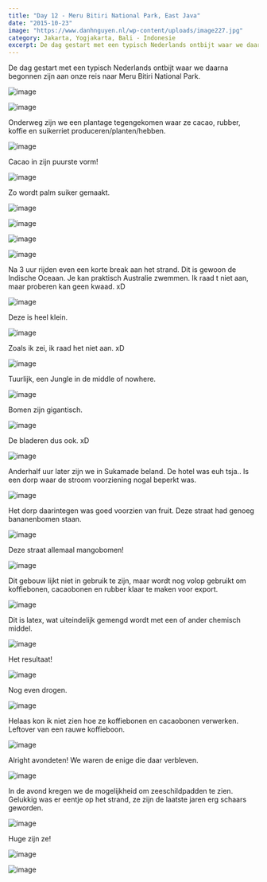 ```yaml
---
title: "Day 12 - Meru Bitiri National Park, East Java"
date: "2015-10-23"
image: "https://www.danhnguyen.nl/wp-content/uploads/image227.jpg"
category: Jakarta, Yogjakarta, Bali - Indonesie
excerpt: De dag gestart met een typisch Nederlands ontbijt waar we daarna begonnen zijn aan onze reis naar Meru Bitiri...
---
```


De dag gestart met een typisch Nederlands ontbijt waar we daarna begonnen zijn aan onze reis naar Meru Bitiri National Park.

![image](https://www.danhnguyen.nl/wp-content/uploads//image217-1024x576.jpg)

![image](https://www.danhnguyen.nl/wp-content/uploads//image219-1024x576.jpg)

Onderweg zijn we een plantage tegengekomen waar ze cacao, rubber, koffie en suikerriet produceren/planten/hebben.

![image](https://www.danhnguyen.nl/wp-content/uploads//image234-1024x576.jpg)

Cacao in zijn puurste vorm!

![image](https://www.danhnguyen.nl/wp-content/uploads//image233-1024x576.jpg)

Zo wordt palm suiker gemaakt.

![image](https://www.danhnguyen.nl/wp-content/uploads//image222-1024x576.jpg)

![image](https://www.danhnguyen.nl/wp-content/uploads//image223-1024x576.jpg)

![image](https://www.danhnguyen.nl/wp-content/uploads//image224-1024x576.jpg)

![image](https://www.danhnguyen.nl/wp-content/uploads//image225-1024x576.jpg)

Na 3 uur rijden even een korte break aan het strand. Dit is gewoon de Indische Oceaan. Je kan praktisch Australie zwemmen. Ik raad t niet aan, maar proberen kan geen kwaad. xD

![image](https://www.danhnguyen.nl/wp-content/uploads//image226-1024x576.jpg)

Deze is heel klein.

![image](https://www.danhnguyen.nl/wp-content/uploads//image228-1024x576.jpg)

Zoals ik zei, ik raad het niet aan. xD

![image](https://www.danhnguyen.nl/wp-content/uploads//image227-1024x576.jpg)

Tuurlijk, een Jungle in de middle of nowhere.

![image](https://www.danhnguyen.nl/wp-content/uploads//image230-1024x576.jpg)

Bomen zijn gigantisch.

![image](https://www.danhnguyen.nl/wp-content/uploads//image232-e1445685658916-1024x1820.jpg)

De bladeren dus ook. xD

![image](https://www.danhnguyen.nl/wp-content/uploads//image231-e1445685688253-1024x1820.jpg)

Anderhalf uur later zijn we in Sukamade beland. De hotel was euh tsja.. Is een dorp waar de stroom voorziening nogal beperkt was.

![image](https://www.danhnguyen.nl/wp-content/uploads//image235-1024x576.jpg)

Het dorp daarintegen was goed voorzien van fruit. Deze straat had genoeg bananenbomen staan.

![image](https://www.danhnguyen.nl/wp-content/uploads//image242-1024x576.jpg)

Deze straat allemaal mangobomen!

![image](https://www.danhnguyen.nl/wp-content/uploads//image241-1024x576.jpg)

Dit gebouw lijkt niet in gebruik te zijn, maar wordt nog volop gebruikt om koffiebonen, cacaobonen en rubber klaar te maken voor export.

![image](https://www.danhnguyen.nl/wp-content/uploads//image236-1024x576.jpg)

Dit is latex, wat uiteindelijk gemengd wordt met een of ander chemisch middel.

![image](https://www.danhnguyen.nl/wp-content/uploads//image238-1024x576.jpg)

Het resultaat!

![image](https://www.danhnguyen.nl/wp-content/uploads//image237-1024x576.jpg)

Nog even drogen.

![image](https://www.danhnguyen.nl/wp-content/uploads//image239-1024x576.jpg)

Helaas kon ik niet zien hoe ze koffiebonen en cacaobonen verwerken. Leftover van een rauwe koffieboon.

![image](https://www.danhnguyen.nl/wp-content/uploads//image240-1024x576.jpg)

Alright avondeten! We waren de enige die daar verbleven.

![image](https://www.danhnguyen.nl/wp-content/uploads//image274-1024x576.jpg)

In de avond kregen we de mogelijkheid om zeeschildpadden te zien. Gelukkig was er eentje op het strand, ze zijn de laatste jaren erg schaars geworden.

![image](https://www.danhnguyen.nl/wp-content/uploads//image244-1024x576.jpg)

Huge zijn ze!

![image](https://www.danhnguyen.nl/wp-content/uploads//image245-1024x576.jpg)

![image](https://www.danhnguyen.nl/wp-content/uploads//image246-1024x576.jpg)
